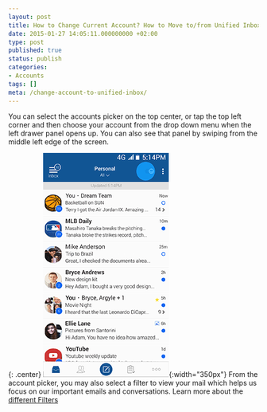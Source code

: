 ```yaml
---
layout: post
title: How to Change Current Account? How to Move to/from Unified Inbox View?
date: 2015-01-27 14:05:11.000000000 +02:00
type: post
published: true
status: publish
categories:
- Accounts
tags: []
meta: /change-account-to-unified-inbox/
---
```


You can select the accounts picker on the top center, or tap the top left corner and then choose your account from the drop down menu when the left drawer panel opens up. You can also see that panel by swiping from the middle left edge of the screen.

{: .center}
![](/assets/BlueMail_Picker.gif){:width="350px"}
From the account picker, you may also select a filter to view your mail which helps us focus on our important emails and conversations. Learn more about the [different Filters](/top-bar-left-triangle-menu)